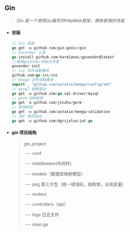 ## Gin

> *Gin 是一个使用Go编写的HttpWeb框架，拥有极强的性能*

- #### 安装

  ~~~go
  // Gin 安装
  go get -u github.com/gin-gonic/gin
  // Govendor 工具
  go install github.com/kardianos/govendor@latest
  //使用govendor初始化项目 
  govendor init 
  // ini 文件读取模块
  github.com/go-ini/ini
  // beego 文件读取模块
  import _ "github.com/astaxie/beego/config/xml"
  // mysql 依赖驱动
  go get -u github.com/go-sql-driver/mysql
  // gorm ORM框架
  go get -u github.com/jinzhu/gorm
  // 表单校验
  go get -u github.com/astaxie/beego/validation
  // JWT 身份验证
  go get -u github.com/dgrijalva/jwt-go
  
  ~~~
  
- #### **gin 项目结构**

  >gin_project 
  >
  >​	--- conf
  >
  >​    --- middleware(中间件)
  >
  >​    --- models（数据库映射模型）
  >
  >​    --- pkg 第三方包（统一错误码，结构体，全局变量）
  >
  >​    --- routers 
  >
  >​    --- controllers（api）
  >
  >​    --- logs 日志文件
  >
  >​    --- main.go 

